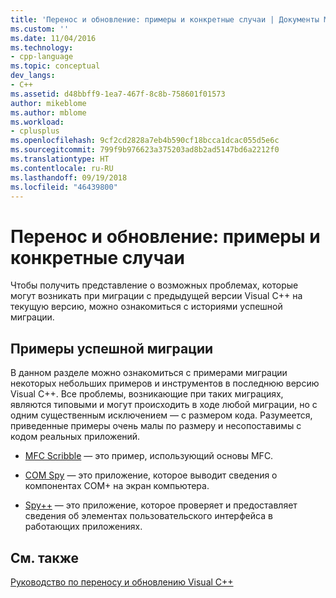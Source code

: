 ```yaml
---
title: 'Перенос и обновление: примеры и конкретные случаи | Документы Майкрософт'
ms.custom: ''
ms.date: 11/04/2016
ms.technology:
- cpp-language
ms.topic: conceptual
dev_langs:
- C++
ms.assetid: d48bbff9-1ea7-467f-8c8b-758601f01573
author: mikeblome
ms.author: mblome
ms.workload:
- cplusplus
ms.openlocfilehash: 9cf2cd2828a7eb4b590cf18bcca1dcac055d5e6c
ms.sourcegitcommit: 799f9b976623a375203ad8b2ad5147bd6a2212f0
ms.translationtype: HT
ms.contentlocale: ru-RU
ms.lasthandoff: 09/19/2018
ms.locfileid: "46439800"
---
```

# <a name="porting-and-upgrading-examples-and-case-studies"></a>Перенос и обновление: примеры и конкретные случаи

Чтобы получить представление о возможных проблемах, которые могут возникать при миграции с предыдущей версии Visual C++ на текущую версию, можно ознакомиться с историями успешной миграции.  
  
## <a name="examples-of-successful-migrations"></a>Примеры успешной миграции 

В данном разделе можно ознакомиться с примерами миграции некоторых небольших примеров и инструментов в последнюю версию Visual C++. Все проблемы, возникающие при таких миграциях, являются типовыми и могут происходить в ходе любой миграции, но с одним существенным исключением — с размером кода. Разумеется, приведенные примеры очень малы по размеру и несопоставимы с кодом реальных приложений.  
  
- [MFC Scribble](../porting/porting-guide-mfc-scribble.md) — это пример, использующий основы MFC.  
  
- [COM Spy](../porting/porting-guide-mfc-scribble.md) — это приложение, которое выводит сведения о компонентах COM+ на экран компьютера.  
  
- [Spy++](../porting/porting-guide-spy-increment.md) — это приложение, которое проверяет и предоставляет сведения об элементах пользовательского интерфейса в работающих приложениях.  
  
## <a name="see-also"></a>См. также  
 
[Руководство по переносу и обновлению Visual C++](../porting/visual-cpp-porting-and-upgrading-guide.md)